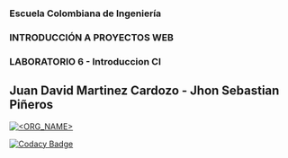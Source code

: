 ### Escuela Colombiana de Ingeniería

### INTRODUCCIÓN A PROYECTOS WEB

### LABORATORIO 6 - Introduccion CI

## Juan David Martinez Cardozo - Jhon Sebastian Piñeros 

[![<ORG_NAME>](https://circleci.com/gh/sebas679pb/CvdsLab6.svg?style=svg)](https://app.circleci.com/pipelines/github/sebas679pb/CvdsLab6?branch=master&filter=all)

[![Codacy Badge](https://app.codacy.com/project/badge/Grade/6f38d8343f5e4f42a9f8fc8bbe5d8316)](https://www.codacy.com/gh/sebas679pb/CvdsLab6/dashboard?utm_source=github.com&amp;utm_medium=referral&amp;utm_content=sebas679pb/CvdsLab6&amp;utm_campaign=Badge_Grade)
